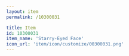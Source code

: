 ```yaml
---
layout: item
permalink: /10300031

title: Item
id: 10300031
item_name: 'Starry-Eyed Face'
icon_url: 'item/icon/customize/00300031.png'
---
```

